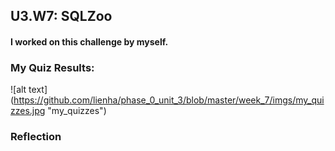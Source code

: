 ## U3.W7: SQLZoo

#### I worked on this challenge by myself.



### My Quiz Results:

![alt text] (https://github.com/lienha/phase_0_unit_3/blob/master/week_7/imgs/my_quizzes.jpg "my_quizzes")



### Reflection
